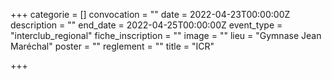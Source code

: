 +++
categorie = []
convocation = ""
date = 2022-04-23T00:00:00Z
description = ""
end_date = 2022-04-25T00:00:00Z
event_type = "interclub_regional"
fiche_inscription = ""
image = ""
lieu = "Gymnase Jean Maréchal"
poster = ""
reglement = ""
title = "ICR"

+++
        